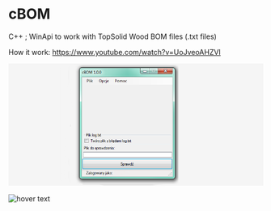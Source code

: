 # cBOM
C++ ; 
WinApi to work with TopSolid Wood BOM files (.txt files)

How it work:
https://www.youtube.com/watch?v=UoJveoAHZVI


<p align="center">
  <img src="https://github.com/binariusO1/cBOM/blob/master/cBOM.png?raw=true " width="640" title="hover text">
</p>

<p align="left">
  <img src="https://github.githubassets.com/images/icons/emoji/unicode/1f6a7.png" width="30" title="hover text">
</p>

